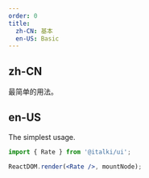 ```yaml
---
order: 0
title:
  zh-CN: 基本
  en-US: Basic
---
```


## zh-CN

最简单的用法。

## en-US

The simplest usage.

```jsx
import { Rate } from '@italki/ui';

ReactDOM.render(<Rate />, mountNode);
```

